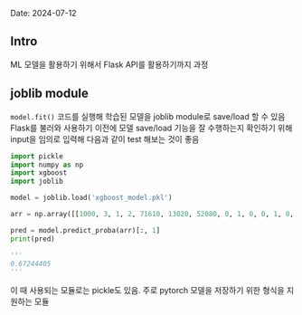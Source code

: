 Date: 2024-07-12

## Intro
ML 모델을 활용하기 위해서 Flask API를 활용하기까지 과정

## joblib module 
```model.fit()``` 코드를 실행해 학습된 모델을 joblib module로 save/load 할 수 있음  
Flask를 불러와 사용하기 이전에 모델 save/load 기능을 잘 수행하는지 확인하기 위해 input을 임의로 입력해 다음과 같이 test 해보는 것이 좋음

```python
import pickle
import numpy as np
import xgboost
import joblib

model = joblib.load('xgboost_model.pkl')

arr = np.array([[1000, 3, 1, 2, 71610, 13020, 52080, 0, 1, 0, 0, 1, 0, 1, 0, 0, 1, 1, 0, 0, 1, 0, 0, 1]])

pred = model.predict_proba(arr)[:, 1]
print(pred)

'''
0.67244405
'''
```

이 때 사용되는 모듈로는 pickle도 있음. 주로 pytorch 모델을 저장하기 위한 형식을 지원하는 모듈    